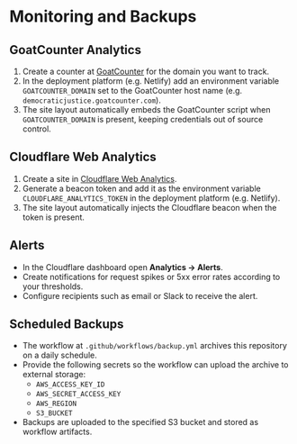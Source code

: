 # Monitoring and Backups

## GoatCounter Analytics
1. Create a counter at [GoatCounter](https://www.goatcounter.com/) for the domain you want to track.
2. In the deployment platform (e.g. Netlify) add an environment variable `GOATCOUNTER_DOMAIN` set to the GoatCounter host name (e.g. `democraticjustice.goatcounter.com`).
3. The site layout automatically embeds the GoatCounter script when `GOATCOUNTER_DOMAIN` is present, keeping credentials out of source control.

## Cloudflare Web Analytics
1. Create a site in [Cloudflare Web Analytics](https://www.cloudflare.com/web-analytics/).
2. Generate a beacon token and add it as the environment variable `CLOUDFLARE_ANALYTICS_TOKEN` in the deployment platform (e.g. Netlify).
3. The site layout automatically injects the Cloudflare beacon when the token is present.

## Alerts
- In the Cloudflare dashboard open **Analytics → Alerts**.
- Create notifications for request spikes or 5xx error rates according to your thresholds.
- Configure recipients such as email or Slack to receive the alert.

## Scheduled Backups
- The workflow at `.github/workflows/backup.yml` archives this repository on a daily schedule.
- Provide the following secrets so the workflow can upload the archive to external storage:
  - `AWS_ACCESS_KEY_ID`
  - `AWS_SECRET_ACCESS_KEY`
  - `AWS_REGION`
  - `S3_BUCKET`
- Backups are uploaded to the specified S3 bucket and stored as workflow artifacts.
